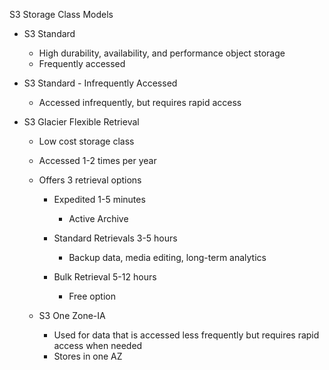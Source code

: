 S3 Storage Class Models

- S3 Standard
    
    - High durability, availability, and performance object storage
    - Frequently accessed
- S3 Standard - Infrequently Accessed
    
    - Accessed infrequently, but requires rapid access
- S3 Glacier Flexible Retrieval
    
    - Low cost storage class
    - Accessed 1-2 times per year
    - Offers 3 retrieval options
        
        - Expedited 1-5 minutes
            
            - Active Archive
        - Standard Retrievals 3-5 hours
            
            - Backup data, media editing, long-term analytics
        - Bulk Retrieval 5-12 hours
            
            - Free option
    - S3 One Zone-IA
        
        - Used for data that is accessed less frequently but requires rapid access when needed
        - Stores in one AZ